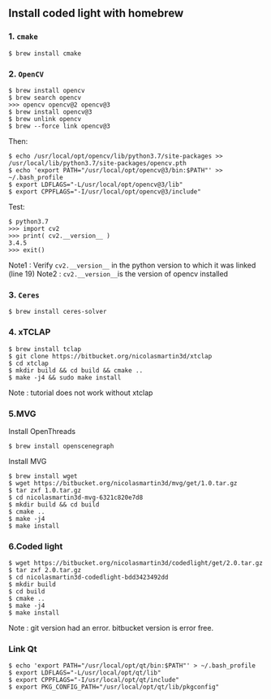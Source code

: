 ## Install coded light with homebrew

### 1. `cmake`
```
$ brew install cmake
```

### 2. `OpenCV`
```
$ brew install opencv
$ brew search opencv
>>> opencv opencv@2 opencv@3
$ brew install opencv@3
$ brew unlink opencv
$ brew --force link opencv@3
```
Then:
```
$ echo /usr/local/opt/opencv/lib/python3.7/site-packages >> /usr/local/lib/python3.7/site-packages/opencv.pth
$ echo 'export PATH="/usr/local/opt/opencv@3/bin:$PATH"' >> ~/.bash_profile 
$ export LDFLAGS="-L/usr/local/opt/opencv@3/lib"
$ export CPPFLAGS="-I/usr/local/opt/opencv@3/include"
```

Test:
```
$ python3.7
>>> import cv2
>>> print( cv2.__version__ ) 
3.4.5
>>> exit()
```
Note1 : Verify `cv2.__version__` in the python version to which it was linked (line 19)
Note2 : `cv2.__version__`is the version of opencv installed
### 3. `Ceres`
```
$ brew install ceres-solver
```

### 4. xTCLAP
```
$ brew install tclap
$ git clone https://bitbucket.org/nicolasmartin3d/xtclap
$ cd xtclap
$ mkdir build && cd build && cmake ..
$ make -j4 && sudo make install
```
Note : tutorial does not work without xtclap

### 5.MVG

Install OpenThreads
```
$ brew install openscenegraph
```
Install MVG
```
$ brew install wget 
$ wget https://bitbucket.org/nicolasmartin3d/mvg/get/1.0.tar.gz
$ tar zxf 1.0.tar.gz
$ cd nicolasmartin3d-mvg-6321c820e7d8
$ mkdir build && cd build 
$ cmake ..
$ make -j4
$ make install
```
### 6.Coded light
```
$ wget https://bitbucket.org/nicolasmartin3d/codedlight/get/2.0.tar.gz
$ tar zxf 2.0.tar.gz
$ cd nicolasmartin3d-codedlight-bdd3423492dd
$ mkdir build 
$ cd build
$ cmake ..
$ make -j4
$ make install
```
Note : git version had an error. bitbucket version is error free. 

### Link Qt
```
$ echo 'export PATH="/usr/local/opt/qt/bin:$PATH"' > ~/.bash_profile
$ export LDFLAGS="-L/usr/local/opt/qt/lib"
$ export CPPFLAGS="-I/usr/local/opt/qt/include"
$ export PKG_CONFIG_PATH="/usr/local/opt/qt/lib/pkgconfig"
```








